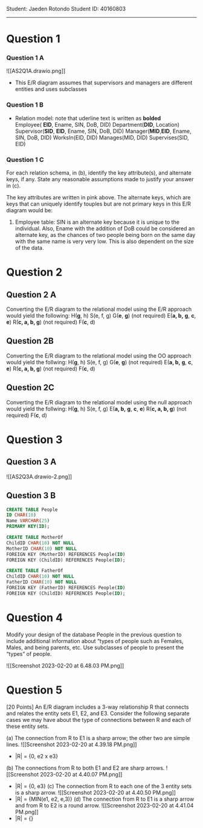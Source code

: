 Student: Jaeden Rotondo 
Student ID: 40160803 

---
# Question 1
### Question 1 A 
![[AS2Q1A.drawio.png]]
- This E/R diagram assumes that supervisors and managers are different entities and uses subclasses
### Question 1 B
- Relation model: note that uderline text is written as **bolded**
Employee( **EID**, Ename, SIN, DoB, DID)
Department(**DID**, Location)
Supervisor(**SID**, **EID**, Ename, SIN, DoB, DID)
Manager(**MID**,**EID**, Ename, SIN, DoB, DID)
WorksIn(EID, DID)
Manages(MID, DID)
Supervises(SID, EID)
### Question 1 C
For each relation schema, in (b), identify the key attribute(s), and alternate keys, if any. State any reasonable assumptions made to justify your answer in (c).

The key attributes are written in pink above. The alternate keys, which are keys that can uniquely identify touples but are not primary keys in this E/R diagram would be: 
1. Employee table: SIN is an alternate key because it is unique to the individual. Also, Ename with the addition of DoB could be considered an alternate key, as the chances of two people being born on the same day with the same name is very very low. This is also dependent on the size of the data. 

# Question 2
## Question 2 A 
Converting the E/R diagram to the relational model using the E/R approach would yield the following: 
H(**g**, h)
S(e, f, g)
G(**e**, **g**) (not required)
E(**a, b,** **g**, **c**, **e**) 
R(**c, a, b, g**) (not required)
F(**c**, d)
## Question 2B
Converting the E/R diagram to the relational model using the OO approach would yield the follwing: 
H(**g**, h)
S(e, f, g)
G(**e**, **g**) (not required)
E(**a, b,** **g**, **c**, **e**) 
R(**c, a, b, g**) (not required)
F(**c**, d)

## Question 2C
Converting the E/R diagram to the relational model using the null approach would yield the follwing: 
H(**g**, h)
S(e, f, g)
E(**a, b,** **g**, **c**, **e**) 
R(**c, a, b, g**) (not required)
F(**c**, d)

# Question 3
## Question 3 A 
![[AS2Q3A.drawio-2.png]]
## Question 3 B 
```sql
CREATE TABLE People
ID CHAR(10) 
Name VARCHAR(25) 
PRIMARY KEY(ID);

CREATE TABLE MotherOf
ChildID CHAR(10) NOT NULL
MotherID CHAR(10) NOT NULL
FOREIGN KEY (MotherID) REFERENCES People(ID)
FOREIGN KEY (ChildID) REFERENCES People(ID);

CREATE TABLE FatherOf
ChildID CHAR(10) NOT NULL
FatherID CHAR(10) NOT NULL
FOREIGN KEY (FatherID) REFERENCES People(ID)
FOREIGN KEY (ChildID) REFERENCES People(ID);
```

# Question 4
Modify your design of the database People in the previous question to include additional information about “types of people such as Females, Males, and being parents, etc. Use subclasses of people to present the “types” of people.

![[Screenshot 2023-02-20 at 6.48.03 PM.png]]

# Question 5
[20 Points] An E/R diagram includes a 3-way relationship R that connects and relates the entity sets E1, E2, and E3. Consider the following separate cases we may have about the type of connections between R and each of these entity sets.

(a) The connection from R to E1 is a sharp arrow; the other two are simple lines. 
![[Screenshot 2023-02-20 at 4.39.18 PM.png]]

- |R| = {0, e2 x e3}


(b) The connections from R to both E1 and E2 are sharp arrows.
![[Screenshot 2023-02-20 at 4.40.07 PM.png]]
- |R| = {0, e3}
(c) The connection from R to each one of the 3 entity sets is a sharp arrow.
![[Screenshot 2023-02-20 at 4.40.50 PM.png]]
- |R| = {MIN(e1, e2, e,3)}
(d) The connection from R to E1 is a sharp arrow and from R to E2 is a round arrow.
![[Screenshot 2023-02-20 at 4.41.04 PM.png]]
- |R| = {}